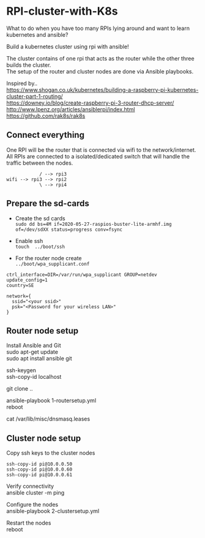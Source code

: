 # RPI-cluster-with-K8s
What to do when you have too many RPIs lying around and want to learn kubernetes and ansible?  
  
Build a kubernetes cluster using rpi with ansible!  

The cluster contains of one rpi that acts as the router while the other three builds the cluster.  
The setup of the router and cluster nodes are done via Ansible playbooks.  
  
  
Inspired by..  
https://www.shogan.co.uk/kubernetes/building-a-raspberry-pi-kubernetes-cluster-part-1-routing/  
https://downey.io/blog/create-raspberry-pi-3-router-dhcp-server/  
http://www.lpenz.org/articles/ansiblerpi/index.html
https://github.com/rak8s/rak8s


## Connect everything
One RPI will be the router that is connected via wifi to the network/internet.   
All RPIs are connected to a isolated/dedicated switch that will handle the traffic between the nodes.    
```
            / --> rpi3
wifi --> rpi3 --> rpi2
            \ --> rpi4
```


## Prepare the sd-cards
- Create the sd cards  
``` sudo dd bs=4M if=2020-05-27-raspios-buster-lite-armhf.img of=/dev/sdXX status=progress conv=fsync ```

- Enable ssh  
``` touch  ../boot/ssh ```
   
- For the router node create  
``` ../boot/wpa_supplicant.conf ```  

```
ctrl_interface=DIR=/var/run/wpa_supplicant GROUP=netdev
update_config=1
country=SE

network={
  ssid="<your ssid>"
  psk="<Password for your wireless LAN>"
}
```
   
## Router node setup

Install Ansible and Git   
sudo apt-get update  
sudo apt install ansible git 

ssh-keygen  
ssh-copy-id localhost  

git clone .. 

ansible-playbook 1-routersetup.yml  
reboot  

cat /var/lib/misc/dnsmasq.leases  

## Cluster node setup

Copy ssh keys to the cluster nodes  
```
ssh-copy-id pi@10.0.0.50
ssh-copy-id pi@10.0.0.60
ssh-copy-id pi@10.0.0.61
```  
Verify connectivity  
ansible cluster -m ping  

Configure the nodes  
ansible-playbook 2-clustersetup.yml  

Restart the nodes  
reboot  


